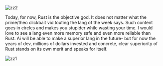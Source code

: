 ![zz2](https://github.com/user-attachments/assets/e54f4c9f-843b-4ae3-85b3-515c673b739e)


Today, for now, Rust is the objective god. It does not matter what the prime/theo clickbait vid touting the lang of the week says. Such content goes in circles and makes you stupider while wasting your time. I would love to see a lang even more memory safe and even more reliable than Rust. Ai will be able to make a superior lang in the future- but for now the years of dev, millions of dollars invested and concrete, clear superiority of Rust stands on its own merit and speaks for itself. 







![zz1](https://github.com/user-attachments/assets/26522f0b-7f6e-43b8-9298-d24958cd6ec4)

